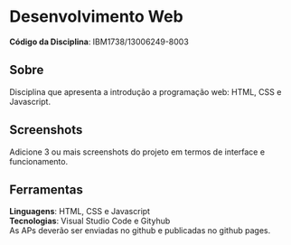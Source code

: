 # Desenvolvimento Web

**Código da Disciplina**: IBM1738/13006249-8003<br>

## Sobre 
Disciplina que apresenta a introdução a programação web: HTML, CSS e Javascript. 

## Screenshots
Adicione 3 ou mais screenshots do projeto em termos de interface e funcionamento.

## Ferramentas 
**Linguagens**: HTML, CSS e Javascript<br>
**Tecnologias**: Visual Studio Code e Gityhub<br>
As APs deverão ser enviadas no github e publicadas no github pages.
